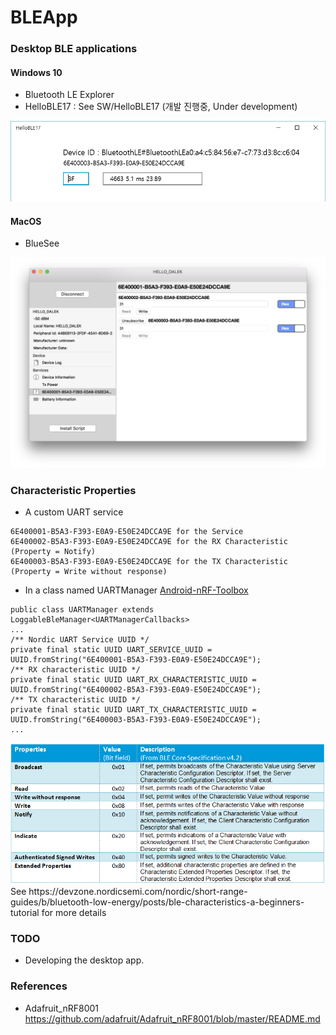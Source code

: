 # BLEApp

### Desktop BLE applications

#### Windows 10
* Bluetooth LE Explorer
* HelloBLE17 : See SW/HelloBLE17 (개발 진행중, Under development)

<img src='SW/HelloBLE17/screenshot_01.png' width='600px'/>

#### MacOS
* BlueSee

<img src='SW/screenshot01__macosx.png' width =800px />

### Characteristic Properties

* A custom UART service
```
6E400001-B5A3-F393-E0A9-E50E24DCCA9E for the Service
6E400002-B5A3-F393-E0A9-E50E24DCCA9E for the RX Characteristic (Property = Notify)
6E400003-B5A3-F393-E0A9-E50E24DCCA9E for the TX Characteristic (Property = Write without response)
```

* In a class named UARTManager <a href='https://github.com/NordicSemiconductor/Android-nRF-Toolbox' target='_blank'>Android-nRF-Toolbox </a>
```
public class UARTManager extends LoggableBleManager<UARTManagerCallbacks> 
...
/** Nordic UART Service UUID */
private final static UUID UART_SERVICE_UUID = UUID.fromString("6E400001-B5A3-F393-E0A9-E50E24DCCA9E");
/** RX characteristic UUID */
private final static UUID UART_RX_CHARACTERISTIC_UUID = UUID.fromString("6E400002-B5A3-F393-E0A9-E50E24DCCA9E");
/** TX characteristic UUID */
private final static UUID UART_TX_CHARACTERISTIC_UUID = UUID.fromString("6E400003-B5A3-F393-E0A9-E50E24DCCA9E");
...
```

<img src='image/Properties.png' />
See https://devzone.nordicsemi.com/nordic/short-range-guides/b/bluetooth-low-energy/posts/ble-characteristics-a-beginners-tutorial for more details

### TODO
* Developing the desktop app.

### References
* Adafruit_nRF8001 https://github.com/adafruit/Adafruit_nRF8001/blob/master/README.md
